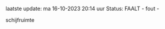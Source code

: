laatste update: 
ma 16-10-2023 20:14   uur 
Status: FAALT - fout - 
<div class="service R">schijfruimte</div>
